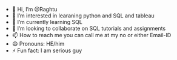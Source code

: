 - 👋 Hi, I’m @Raghtu
- 👀 I’m interested in learaning python and SQL and tableau
- 🌱 I’m currently learning SQL
- 💞️ I’m looking to collaborate on SQL tutorials and assignments
- 📫 How to reach me you can call me at my no or either Email-ID
- 😄 Pronouns: HE/him
- ⚡ Fun fact: I am serious guy

<!---
Raghtu/Raghtu is a ✨ special ✨ repository because its `README.md` (this file) appears on your GitHub profile.
You can click the Preview link to take a look at your changes.
--->
